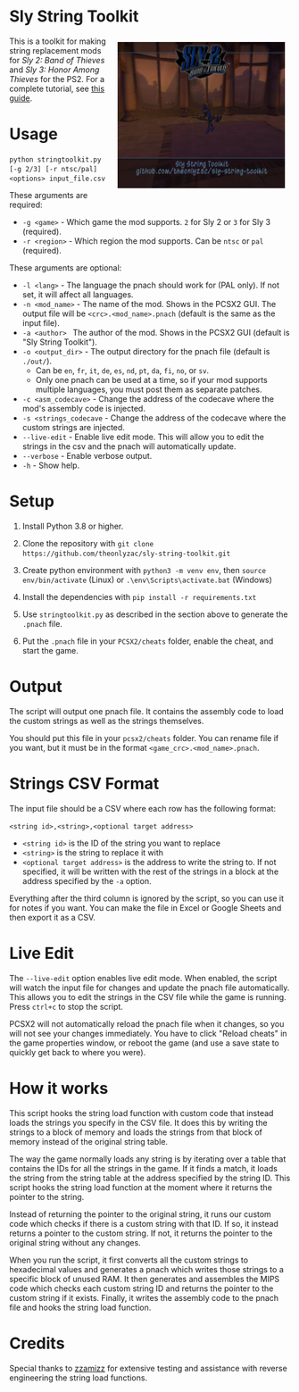 # Sly String Toolkit
<img src="thumb.png" alt="A screenshot of the Sly 2 title screen with strings replaced where game strings have been replaced with the name and link to the repository." align="right" style="float: right; margin: 10px; width: 300px">

This is a toolkit for making string replacement mods for *Sly 2: Band of Thieves* and *Sly 3: Honor Among Thieves* for the PS2. For a complete tutorial, see [this guide](https://slymods.info/wiki/Guide:Replacing_strings).

# Usage

`python stringtoolkit.py [-g 2/3] [-r ntsc/pal] <options> input_file.csv`

These arguments are required:
* `-g <game>` - Which game the mod supports. `2` for Sly 2 or `3` for Sly 3 (required).
* `-r <region>` - Which region the mod supports. Can be `ntsc` or `pal` (required).

These arguments are optional:

* `-l <lang>` - The language the pnach should work for (PAL only). If not set, it will affect all languages.
* `-n <mod_name>` - The name of the mod. Shows in the PCSX2 GUI. The output file will be `<crc>.<mod_name>.pnach` (default is the same as the input file).
* `-a <author> ` The author of the mod. Shows in the PCSX2 GUI (default is "Sly String Toolkit").
* `-o <output_dir>` - The output directory for the pnach file (default is `./out/`).
  * Can be `en`, `fr`, `it`, `de`, `es`, `nd`, `pt`, `da`, `fi`, `no`, or `sv`.
  * Only one pnach can be used at a time, so if your mod supports multiple languages, you must post them as separate patches.
* `-c <asm_codecave>` - Change the address of the codecave where the mod's assembly code is injected.
* `-s <strings_codecave` - Change the address of the codecave where the custom strings are injected.
* `--live-edit` - Enable live edit mode. This will allow you to edit the strings in the csv and the pnach will automatically update.
* `--verbose` - Enable verbose output.
* `-h` - Show help.

# Setup

1. Install Python 3.8 or higher.

2. Clone the repository with `git clone https://github.com/theonlyzac/sly-string-toolkit.git`

3. Create python environment with `python3 -m venv env`, then `source env/bin/activate` (Linux) or `.\env\Scripts\activate.bat` (Windows)

4. Install the dependencies with `pip install -r requirements.txt`

5. Use `stringtoolkit.py` as described in the section above to generate the `.pnach` file.

6. Put the `.pnach` file in your `PCSX2/cheats` folder, enable the cheat, and start the game.

# Output

The script will output one pnach file. It contains the assembly code to load the custom strings as well as the strings themselves.

You should put this file in your `pcsx2/cheats` folder. You can rename file if you want, but it must be in the format `<game_crc>.<mod_name>.pnach`.

# Strings CSV Format

The input file should be a CSV where each row has the following format:

`<string id>,<string>,<optional target address>`

* `<string id>` is the ID of the string you want to replace
* `<string>` is the string to replace it with
* `<optional target address>` is the address to write the string to. If not specified, it will be written with the rest of the strings in a block at the address specified by the `-a` option.

Everything after the third column is ignored by the script, so you can use it for notes if you want. You can make the file in Excel or Google Sheets and then export it as a CSV.

# Live Edit

The `--live-edit` option enables live edit mode. When enabled, the script will watch the input file for changes and update the pnach file automatically. This allows you to edit the strings in the CSV file while the game is running. Press `ctrl+c` to stop the script.

PCSX2 will not automatically reload the pnach file when it changes, so you will not see your changes immediately. You have to click "Reload cheats" in the game properties window, or reboot the game (and use a save state to quickly get back to where you were).

# How it works

This script hooks the string load function with custom code that instead loads the strings you specify in the CSV file. It does this by writing the strings to a block of memory and loads the strings from that block of memory instead of the original string table.

The way the game normally loads any string is by iterating over a table that contains the IDs for all the strings in the game. If it finds a match, it loads the string from the string table at the address specified by the string ID. This script hooks the string load function at the moment where it returns the pointer to the string.

Instead of returning the pointer to the original string, it runs our custom code which checks if there is a custom string with that ID. If so, it instead returns a pointer to the custom string. If not, it returns the pointer to the original string without any changes.

When you run the script, it first converts all the custom strings to hexadecimal values and generates a pnach which writes those strings to a specific block of unused RAM. It then generates and assembles the MIPS code which checks each custom string ID and returns the pointer to the custom string if it exists. Finally, it writes the assembly code to the pnach file and hooks the string load function.

# Credits

Special thanks to [zzamizz](https://github.com/zzamizz) for extensive testing and assistance with reverse engineering the string load functions.
